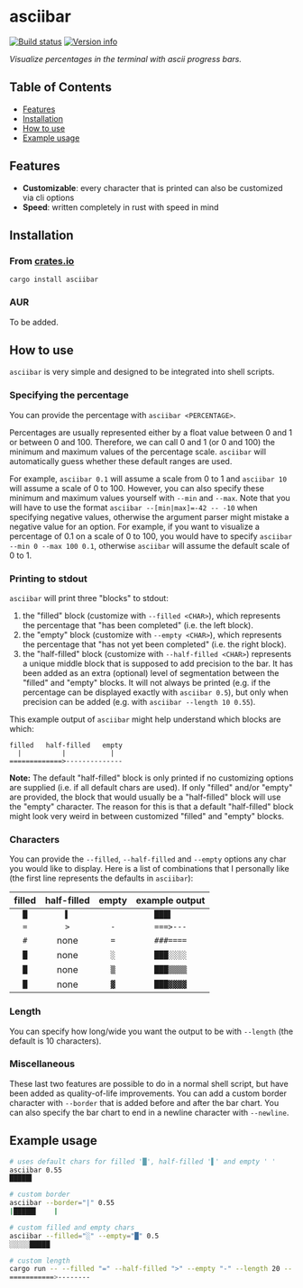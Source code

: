 # asciibar

[![Build status](https://github.com/fritzrehde/asciibar/actions/workflows/ci.yml/badge.svg)](https://github.com/fritzrehde/asciibar/actions)
[![Version info](https://img.shields.io/crates/v/asciibar)](https://crates.io/crates/asciibar)

*Visualize percentages in the terminal with ascii progress bars.*

<!-- ![screenshot](https://raw.githubusercontent.com/fritzrehde/i/master/watchbind/screenshot-light.png#gh-light-mode-only) -->
<!-- ![screenshot](https://raw.githubusercontent.com/fritzrehde/i/master/watchbind/screenshot-dark.png#gh-dark-mode-only) -->


## Table of Contents

- [Features](#features)
- [Installation](#installation)
- [How to use](#how-to-use)
- [Example usage](#example-usage)


## Features

- **Customizable**: every character that is printed can also be customized via cli options
- **Speed**: written completely in rust with speed in mind


## Installation

### From [crates.io](https://crates.io/crates/asciibar)

```shell
cargo install asciibar
```

### AUR

To be added.


## How to use

`asciibar` is very simple and designed to be integrated into shell scripts.

### Specifying the percentage

You can provide the percentage with `asciibar <PERCENTAGE>`.

Percentages are usually represented either by a float value between 0 and 1 or between 0 and 100.
Therefore, we can call 0 and 1 (or 0 and 100) the minimum and maximum values of the percentage scale.
`asciibar` will automatically guess whether these default ranges are used.

For example, `asciibar 0.1` will assume a scale from 0 to 1 and `asciibar 10` will assume a scale of 0 to 100.
However, you can also specify these minimum and maximum values yourself with `--min` and `--max`.
Note that you will have to use the format `asciibar --[min|max]=-42 -- -10` when specifying negative values, otherwise the argument parser might mistake a negative value for an option.
For example, if you want to visualize a percentage of 0.1 on a scale of 0 to 100, you would have to specify `asciibar --min 0 --max 100 0.1`, otherwise `asciibar` will assume the default scale of 0 to 1.

### Printing to stdout

`asciibar` will print three "blocks" to stdout:
1. the "filled" block (customize with `--filled <CHAR>`), which represents the percentage that "has been completed" (i.e. the left block).
1. the "empty" block (customize with `--empty <CHAR>`), which represents the percentage that "has not yet been completed" (i.e. the right block).
1. the "half-filled" block (customize with `--half-filled <CHAR>`) represents a unique middle block that is supposed to add precision to the bar. It has been added as an extra (optional) level of segmentation between the "filled" and "empty" blocks. It will not always be printed (e.g. if the percentage can be displayed exactly with `asciibar 0.5`), but only when precision can be added (e.g. with `asciibar --length 10 0.55`).

This example output of `asciibar` might help understand which blocks are which:
```
filled   half-filled   empty
  |          |           |
=============>--------------
```

**Note:**
The default "half-filled" block is only printed if no customizing options are supplied (i.e. if all default chars are used).
If only "filled" and/or "empty" are provided, the block that would usually be a "half-filled" block will use the "empty" character.
The reason for this is that a default "half-filled" block might look very weird in between customized "filled" and "empty" blocks.


### Characters

You can provide the `--filled`, `--half-filled` and `--empty` options any char you would like to display.
Here is a list of combinations that I personally like (the first line represents the defaults in `asciibar`):

filled | half-filled | empty | example output
:-: | :-: | :-: | :-:
`█` | `▌` | ` ` | `███▌   `
`=` | `>` | `-` | `===>---`
`#` | none | `=` | `###====`
`█` | none | `░` | `███░░░░`
`█` | none | `▒` | `███▒▒▒▒`
`█` | none | `▓` | `███▓▓▓▓`

### Length

You can specify how long/wide you want the output to be with `--length` (the default is 10 characters).

### Miscellaneous

These last two features are possible to do in a normal shell script, but have been added as quality-of-life improvements.
You can add a custom border character with `--border` that is added before and after the bar chart.
You can also specify the bar chart to end in a newline character with `--newline`.


## Example usage

```sh
# uses default chars for filled '█', half-filled '▌' and empty ' '
asciibar 0.55
█████▌    

# custom border
asciibar --border="|" 0.55
|█████▌    |

# custom filled and empty chars
asciibar --filled="░" --empty="█" 0.5
░░░░░█████

# custom length
cargo run -- --filled "=" --half-filled ">" --empty "-" --length 20 -- 0.58
===========>--------
```
